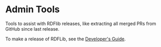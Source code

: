 # Admin Tools

Tools to assist with RDFlib releases, like extracting all merged PRs from GitHub since last release.

To make a release of RDFLib, see the [Developer's Guide](https://rdflib.readthedocs.io/en/latest/developers.html).
